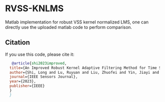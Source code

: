 # RVSS-KNLMS
Matlab implementation for robust VSS kernel normalized LMS, one can directly use the uploaded matlab code to perform comparison.
## Citation
If you use this code, please cite it:
```bibtex
   @article{shi2023improved,
  title={An Improved Robust Kernel Adaptive Filtering Method for Time Series Prediction},
  author={Shi, Long and Lu, Ruyuan and Liu, Zhuofei and Yin, Jiayi and Chen, Ye and Wang, Jun and Lu, Lu},
  journal={IEEE Sensors Journal},
  year={2023},
  publisher={IEEE}
  }
  }
```
